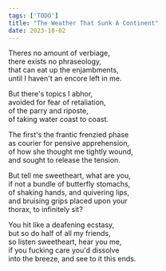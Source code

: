 ```yaml
---
tags: ['TODO']
title: "The Weather That Sunk A Continent"
date: 2023-10-02
---
```


Theres no amount of verbiage,  
there exists no phraseology,  
that can eat up the enjambments,  
until I haven't an encore left in me.

But there's topics I abhor,  
avoided for fear of retaliation,  
of the parry and riposte,  
of taking water coast to coast.

The first's the frantic frenzied phase  
as courier for pensive apprehension,  
of how she thought me tightly wound,  
and sought to release the tension.

But tell me sweetheart, what are you,  
if not a bundle of butterfly stomachs,  
of shaking hands, and quivering lips,  
and bruising grips placed upon your  
thorax, to infinitely sit?

You hit like a deafening ecstasy,  
but so do half of all my friends,  
so listen sweetheart, hear you me,  
if you fucking care you'd dissolve  
into the breeze, and see to it this ends.
